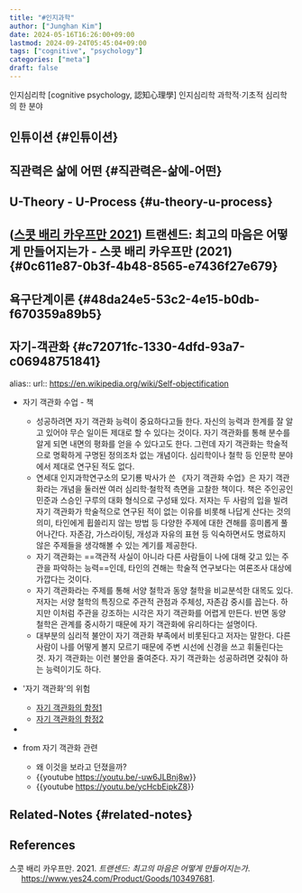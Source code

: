```yaml
---
title: "#인지과학"
author: ["Junghan Kim"]
date: 2024-05-16T16:26:00+09:00
lastmod: 2024-09-24T05:45:04+09:00
tags: ["cognitive", "psychology"]
categories: ["meta"]
draft: false
---
```


인지심리학 [cognitive psychology, 認知心理學] 인지심리학 과학적·기초적 심리학의 한 분야


## 인튜이션 {#인튜이션}


## 직관력은 삶에 어떤 {#직관력은-삶에-어떤}


## U-Theory - U-Process {#u-theory-u-process}


## (<a href="#citeproc_bib_item_1">스콧 배리 카우프만 2021</a>) 트랜센드: 최고의 마음은 어떻게 만들어지는가 - 스콧 배리 카우프만 (2021) {#0c611e87-0b3f-4b48-8565-e7436f27e679}


## 욕구단계이론 {#48da24e5-53c2-4e15-b0db-f670359a89b5}


## 자기-객관화 {#c72071fc-1330-4dfd-93a7-c06948751841}

alias:: url:: <https://en.wikipedia.org/wiki/Self-objectification>

-   자기 객관화 수업 - 책
    -   성공하려면 자기 객관화 능력이 중요하다고들 한다. 자신의 능력과 한계를 잘 알고 있어야 무슨 일이든 제대로 할 수 있다는 것이다. 자기 객관화를 통해 분수를 알게 되면 내면의 평화를 얻을 수 있다고도 한다. 그런데 자기 객관화는 학술적으로 명확하게 구명된 정의조차 없는 개념이다. 심리학이나 철학 등 인문학 분야에서 제대로 연구된 적도 없다.
    -   연세대 인지과학연구소의 모기룡 박사가 쓴 《자기 객관화 수업》은 자기 객관화라는 개념을 둘러싼 여러 심리학·철학적 측면을 고찰한 책이다. 책은 주인공인 민준과 스승인 구루의 대화 형식으로 구성돼 있다. 저자는 두 사람의 입을 빌려 자기 객관화가 학술적으로 연구된 적이 없는 이유를 비롯해 나답게 산다는 것의 의미, 타인에게 휩쓸리지 않는 방법 등 다양한 주제에 대한 견해를 흥미롭게 풀어나간다. 자존감, 가스라이팅, 개성과 자유의 표현 등 익숙하면서도 명료하지 않은 주제들을 생각해볼 수 있는 계기를 제공한다.
    -   자기 객관화는 ==객관적 사실이 아니라 다른 사람들이 나에 대해 갖고 있는 주관을 파악하는 능력==인데, 타인의 견해는 학술적 연구보다는 여론조사 대상에 가깝다는 것이다.
    -   자기 객관화라는 주제를 통해 서양 철학과 동양 철학을 비교분석한 대목도 있다. 저자는 서양 철학의 특징으로 주관적 관점과 주체성, 자존감 중시를 꼽는다. 하지만 이처럼 주관을 강조하는 시각은 자기 객관화를 어렵게 만든다. 반면 동양 철학은 관계를 중시하기 때문에 자기 객관화에 유리하다는 설명이다.
    -   대부분의 심리적 불안이 자기 객관화 부족에서 비롯된다고 저자는 말한다. 다른 사람이 나를 어떻게 볼지 모르기 때문에 주변 시선에 신경을 쓰고 휘둘린다는 것. 자기 객관화는 이런 불안을 줄여준다. 자기 객관화는 성공하려면 갖춰야 하는 능력이기도 하다.
-   '자기 객관화'의 위험
    -   [자기 객관화의 함정1](https://brunch.co.kr/@hagi814/124)
    -   [자기 객관화의 함정2](https://brunch.co.kr/@hagi814/125)
-

-   from 자기 객관화 관련
    -   왜 이것을 보라고 던졌을까?
    -   {{youtube <https://youtu.be/-uw6JLBnj8w>}}
    -   {{youtube <https://youtu.be/ycHcbEipkZ8>}}


## Related-Notes {#related-notes}

## References

<style>.csl-entry{text-indent: -1.5em; margin-left: 1.5em;}</style><div class="csl-bib-body">
  <div class="csl-entry"><a id="citeproc_bib_item_1"></a>스콧 배리 카우프만. 2021. <i>트랜센드: 최고의 마음은 어떻게 만들어지는가</i>. <a href="https://www.yes24.com/Product/Goods/103497681">https://www.yes24.com/Product/Goods/103497681</a>.</div>
</div>

